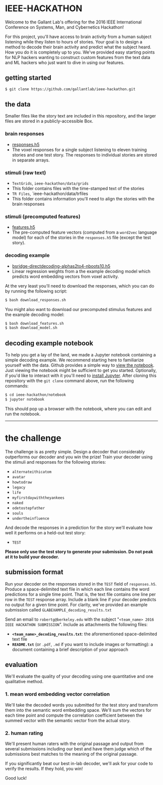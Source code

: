 # IEEE-HACKATHON

Welcome to the Gallant Lab's offering for the 2016 IEEE International Conference on Systems, Man, and Cybernetics Hackathon!

For this project, you'll have access to brain activity from a human subject listening while they listen to hours of stories. Your goal is to design a method to decode their brain activity and predict what the subject heard. How you do it is completely up to you. We've provided easy starting points for NLP hackers wanting to construct custom features from the text data and ML hackers who just want to dive in using our features.

## getting started

~~~ sh
$ git clone https://github.com/gallantlab/ieee-hackathon.git
~~~

## the data
Smaller files like the story text are included in this repository, and the larger files are stored in a publicly-accessible Box.

### brain responses
- [responses.h5](https://berkeley.box.com/shared/static/znhnewml3snwwio48wkup06um9y6vl9y.h5)
 - The voxel responses for a single subject listening to eleven training stories and one test story. The responses to individual stories are stored in separate arrays.

### stimuli (raw text)
- `TextGrids`, `ieee-hackathon/data/grids`
 - This folder contains files with the time-stamped text of the stories
- `TR Files`, `ieee-hackathon/data/trfiles
 - This folder contains information you'll need to align the stories with the brain responses
### stimuli (precomputed features)
- [features.h5](https://berkeley.box.com/shared/static/r0b65ge04ypym4xg4epe3yex9sfb2f53.h5)
 - The pre-computed feature vectors (computed from a `word2vec` language model) for each of the stories in the `responses.h5` file (except the test story).
### decoding example
- [bsridge-directdecoding-alphas2to4-nboots10.h5](https://berkeley.box.com/shared/static/7a9bey1qudhv2megh138sf5bzyni5rtm.h5)
 - Linear regression weights from a the example decoding model which predicts word embedding vectors from voxel activity.

At the very least you'll need to download the responses, which you can do by running the following script:

~~~ sh
$ bash download_responses.sh
~~~

You might also want to download our precomputed stimulus features and the example decoding model:
~~~ sh
$ bash download_features.sh
$ bash download_model.sh
~~~

## decoding example notebook

To help you get a lay of the land, we made a Jupyter notebook containing a simple decoding example. We recommend starting here to familiarize yourself with the data. Github provides a simple way to [view the notebook](https://github.com/gallantlab/ieee-hackathon/blob/master/notebooks/00-brain-decoding.ipynb). Just viewing the notebook might be sufficient to get you started. Optionally, if you'd like to interact with it you'll need to [install Jupyter](https://jupyter.readthedocs.io/en/latest/install.html#new-to-python-and-jupyter). After cloning this repository with the `git clone` command above, run the following commands:

~~~ sh
$ cd ieee-hackathon/notebook
$ jupyter notebook
~~~

This should pop up a browser with the notebook, where you can edit and run the notebook.

-----
# the challenge

The challenge is as pretty simple. Design a decoder that considerably outperforms our decoder and you win the prize! Train your decoder using the stimuli and responses for the following stories:
- `alternateithicatom`
- `avatar`
- `howtodraw`
- `legacy`
- `life`
- `myfirstdaywiththeyankees`
- `naked`
- `odetostepfather`
- `souls`
- `undertheinfluence`

And decode the responses in  a prediction for the story we'll evaluate how well it performs on a held-out test story:
 - `TEST`

**Please only use the test story to generate your submission. Do not peak at it to build your decoder.**

## submission format
Run your decoder on the responses stored in the `TEST` field of `responses.h5`. Produce a space-delimited text file in which each line contains the word predictions for a single time point. That is, the text file contains one line per row in the `TEST` response array. Include a blank line if your decoder predicts no output for a given time point. For clarity, we've provided an example submission called `GLABEXAMPLE_decoding_results.txt`

Send an email to `robertg@berkeley.edu` with the subject "`<team_name> 2016 IEEE HACKATHON SUBMISSION`". Include as attachments the following files:
- **`<team_name>_decoding_results.txt`**: the aforementioned space-delimited text file
- **`README.txt`** (or `.pdf`, `.md` if you want to include images or formatting): a document containing a brief description of your approach

## evaluation
We'll evaluate the quality of your decoding using one quantitative and one qualitative method.

### 1. mean word embedding vector correlation
We'll take the decoded words you submitted for the test story and transform them into the semantic word embedding space. We'll sum the vectors for each time point and compute the correlation coefficient between the summed vector with the semantic vector from the actual story.

### 2. human rating
We'll present human raters with the original passage and output from several submissions including our best and have them judge which of the submissions best matches to the meaning of the original passage.

If you significantly beat our best in-lab decoder, we'll ask for your code to verify the results. If they hold, you win!

Good luck!